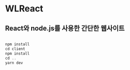 # WLReact

## React와 node.js를 사용한 간단한 웹사이트


```c

npm install
cd client
npm install
cd ..
yarn dev

```

